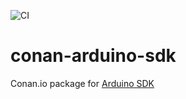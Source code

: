 ![CI](https://github.com/Dr-QP/conan-arduino-sdk/workflows/CI/badge.svg)

# conan-arduino-sdk

Conan.io package for [Arduino SDK](https://www.arduino.cc/)

